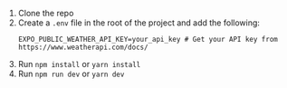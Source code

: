 1. Clone the repo
2. Create a `.env` file in the root of the project and add the following:
   ```
   EXPO_PUBLIC_WEATHER_API_KEY=your_api_key # Get your API key from https://www.weatherapi.com/docs/
   ```
3. Run `npm install` or `yarn install`
4. Run `npm run dev` or `yarn dev`
